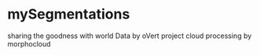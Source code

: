 # mySegmentations
sharing the goodness with world
Data by oVert project
cloud processing by morphocloud

